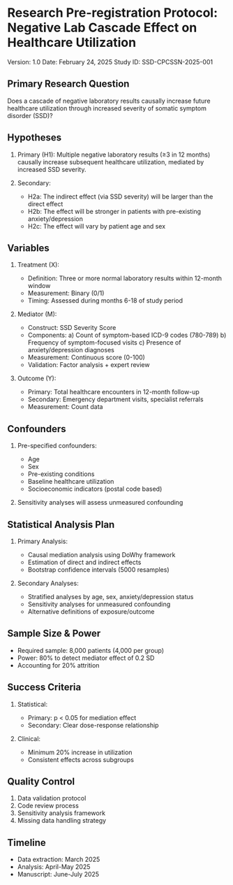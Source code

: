 # Research Pre-registration Protocol: Negative Lab Cascade Effect on Healthcare Utilization
Version: 1.0
Date: February 24, 2025
Study ID: SSD-CPCSSN-2025-001

## Primary Research Question
Does a cascade of negative laboratory results causally increase future healthcare utilization through increased severity of somatic symptom disorder (SSD)?

## Hypotheses
1. Primary (H1): Multiple negative laboratory results (≥3 in 12 months) causally increase subsequent healthcare utilization, mediated by increased SSD severity.

2. Secondary:
   - H2a: The indirect effect (via SSD severity) will be larger than the direct effect
   - H2b: The effect will be stronger in patients with pre-existing anxiety/depression
   - H2c: The effect will vary by patient age and sex

## Variables
1. Treatment (X):
   - Definition: Three or more normal laboratory results within 12-month window
   - Measurement: Binary (0/1)
   - Timing: Assessed during months 6-18 of study period

2. Mediator (M):
   - Construct: SSD Severity Score
   - Components:
     a) Count of symptom-based ICD-9 codes (780-789)
     b) Frequency of symptom-focused visits
     c) Presence of anxiety/depression diagnoses
   - Measurement: Continuous score (0-100)
   - Validation: Factor analysis + expert review

3. Outcome (Y):
   - Primary: Total healthcare encounters in 12-month follow-up
   - Secondary: Emergency department visits, specialist referrals
   - Measurement: Count data

## Confounders
1. Pre-specified confounders:
   - Age
   - Sex
   - Pre-existing conditions
   - Baseline healthcare utilization
   - Socioeconomic indicators (postal code based)

2. Sensitivity analyses will assess unmeasured confounding

## Statistical Analysis Plan
1. Primary Analysis:
   - Causal mediation analysis using DoWhy framework
   - Estimation of direct and indirect effects
   - Bootstrap confidence intervals (5000 resamples)

2. Secondary Analyses:
   - Stratified analyses by age, sex, anxiety/depression status
   - Sensitivity analyses for unmeasured confounding
   - Alternative definitions of exposure/outcome

## Sample Size & Power
- Required sample: 8,000 patients (4,000 per group)
- Power: 80% to detect mediator effect of 0.2 SD
- Accounting for 20% attrition

## Success Criteria
1. Statistical:
   - Primary: p < 0.05 for mediation effect
   - Secondary: Clear dose-response relationship
   
2. Clinical:
   - Minimum 20% increase in utilization
   - Consistent effects across subgroups

## Quality Control
1. Data validation protocol
2. Code review process
3. Sensitivity analysis framework
4. Missing data handling strategy

## Timeline
- Data extraction: March 2025
- Analysis: April-May 2025
- Manuscript: June-July 2025